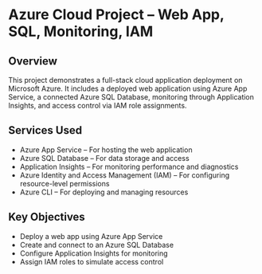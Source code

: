 
# Azure Cloud Project – Web App, SQL, Monitoring, IAM

## Overview

This project demonstrates a full-stack cloud application deployment on Microsoft Azure. It includes a deployed web application using Azure App Service, a connected Azure SQL Database, monitoring through Application Insights, and access control via IAM role assignments.

## Services Used

- Azure App Service – For hosting the web application
- Azure SQL Database – For data storage and access
- Application Insights – For monitoring performance and diagnostics
- Azure Identity and Access Management (IAM) – For configuring resource-level permissions
- Azure CLI – For deploying and managing resources

## Key Objectives

- Deploy a web app using Azure App Service
- Create and connect to an Azure SQL Database
- Configure Application Insights for monitoring
- Assign IAM roles to simulate access control



